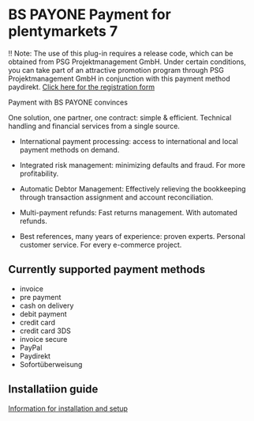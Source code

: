 # BS PAYONE Payment for plentymarkets 7

!! Note: The use of this plug-in requires a release code, which can be obtained from PSG Projektmanagement GmbH. Under certain conditions, you can take part of an attractive promotion program through PSG Projektmanagement GmbH in conjunction with this payment method paydirekt. [Click here for the registration form](https://www.psg-projektmanagement.de/bs-payone/)

Payment with BS PAYONE convinces

One solution, one partner, one contract: simple & efficient. Technical handling and financial services from a single 
source.

* International payment processing: access to international and local payment methods on demand.

* Integrated risk management: minimizing defaults and fraud. For more profitability.

* Automatic Debtor Management: Effectively relieving the bookkeeping through transaction assignment and account reconciliation.

* Multi-payment refunds: Fast returns management. With automated refunds.

* Best references, many years of experience: proven experts. Personal customer service. For every e-commerce project.

## Currently supported payment methods

* invoice
* pre payment
* cash on delivery
* debit payment
* credit card
* credit card 3DS
* invoice secure
* PayPal
* Paydirekt
* Sofortüberweisung

## Installatiion guide

[Information for installation and setup](https://github.com/PAYONE-GmbH/plentymarkets-7/blob/master/README.md)